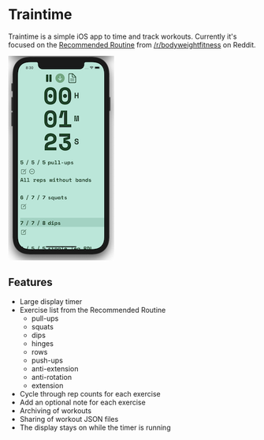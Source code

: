 # Traintime

Traintime is a simple iOS app to time and track workouts. Currently it's focused on the [Recommended Routine](https://www.reddit.com/r/bodyweightfitness/wiki/kb/recommended_routine) from [/r/bodyweightfitness](https://www.reddit.com/r/bodyweightfitness) on Reddit.

![Traintime screenshot](/images/traintime_screenshot-sm.png)


## Features

- Large display timer
- Exercise list from the Recommended Routine
  - pull-ups
  - squats
  - dips
  - hinges
  - rows
  - push-ups
  - anti-extension
  - anti-rotation
  - extension
- Cycle through rep counts for each exercise
- Add an optional note for each exercise
- Archiving of workouts
- Sharing of workout JSON files
- The display stays on while the timer is running


